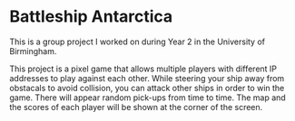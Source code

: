 # Battleship Antarctica 



This is a group project I worked on during Year 2 in the University of Birmingham. 

This project is a pixel game that allows multiple players with different IP addresses to play against each other. While steering your ship away from obstacals to avoid collision, you can attack other ships in order to win the game. There will appear random pick-ups from time to time. The map and the scores of each player will be shown at the corner of the screen.

